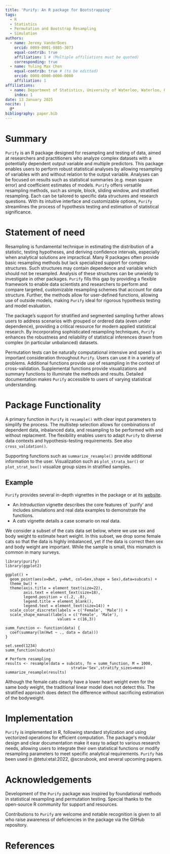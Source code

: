 ```yaml
---
title: 'Purify: An R package for Bootstrapping'
tags:
  - R
  - Statistics
  - Permutation and Bootstrap Resampling
  - Simulation
authors:
  - name: Jeremy VanderDoes
    orcid: 0009-0001-9885-3073
    equal-contrib: true 
    affiliation: 1 # (Multiple affiliations must be quoted)
    corresponding: true
  - name: Yuling Max Chen
    equal-contrib: true # (to be editted)
    orcid: 0000-0000-0000-0000
    affiliation: 1
affiliations:
  - name: Department of Statistics, University of Waterloo, Waterloo, ON, Canada
    index: 1
date: 13 January 2025
nocite: | 
  @*
bibliography: paper.bib
---
```


# Summary

`Purify` is an R package designed for resampling and testing of data, aimed at 
researchers and practitioners who analyze complex datasets with a potentially dependent output 
variable and multiple predictors. This package enables users to perform robust 
statistical analyses by allowing resampling of variables with and without relation
to the output variable. Analyses can be focused on results such as 
statistical summaries (e.g. mean square error) and coefficient estimates of models. 
`Purify` offers versatile resampling methods, such as simple, block, sliding window, 
and stratified resampling. Each can be tailored to specific data structures and 
research questions. With its intuitive interface and customizable options, 
`Purify` streamlines the process of hypothesis testing and estimation of 
statistical significance.

# Statement of need

Resampling is fundamental technique in estimating the distribution of a 
statistic, testing hypotheses, and deriving confidence intervals, especially 
when analytical solutions are impractical. Many R packages often provide 
basic resampling methods but lack specialized support for complex structures.
Such structures may contain dependence and variable which should not be resampled.
Analysis of these structures can be unwieldy to investigate in other packages. 
`Purify` fills this gap by providing a flexible framework to enable data 
scientists and researchers to perform and compare targeted, customizable 
resampling schemes that account for data structure. Further, the methods allow 
for user-defined functions, allowing use of outside models, making `Purify` 
ideal for rigorous hypothesis testing and model evaluation. 

The package’s support for stratified and segmented sampling further allows users 
to address scenarios with grouped or ordered data (even under dependence), 
providing a critical resource for modern applied statistical research. By 
incorporating sophisticated resampling techniques, `Purify` enhances the 
robustness and reliability of statistical inferences drawn from complex 
(in particular unbalanced) datasets.

Permutation tests can be naturally computational intensive and speed is an 
important consideration throughout `Purify`. Users can use it in a variety of 
problems. Additional functions provide use of resampling in the context of
cross-validation. Supplemental functions provide visualizations and summary 
functions to illuminate the methods and results. Detailed documentation makes 
`Purify` accessible to users of varying statistical understanding.


# Package Functionality

A primary function in `Purify` is `resample()` with clear input parameters 
to simplify the process. The multistep selection allows for combinations of 
dependent data, inbalanced data, and resampling to be performed with and without 
replacment. The flexibility enables users to adapt `Purify` to diverse data 
contexts and hypothesis-testing requirements. See also `cross_validation()`.

Supporting functions such as `summarize_resample()` provide additional 
information to the user. Visualization such as `plot_strata_bar()` or 
`plot_strat_box()` visualize group sizes in stratified samples.


## Example

`Purify` provides several in-depth vignettes in the package or at its 
[website](https://jrvanderdoes.github.io/purify/).

- An *Introduction* vignette describes the core features of `purify' 
  and includes simulations and real data examples to demonstrate the functions.
- A *cats* vignette details a case scenario on real data.

We consider a subset of the cats data set below, where we use sex and body 
weight to estimate heart weight. In this subset, we drop some female cats so 
that the data is highly imbalanced, yet if the data is correct then sex and 
body weight are important. While the sample is small, this mismatch is common 
in many surveys.
```{r setup, echo=FALSE}
library(purify)
library(ggplot2)
```

```{r example_plot, echo=FALSE}
ggplot() +
  geom_point(aes(x=Bwt, y=Hwt, col=Sex,shape = Sex),data=subcats) +
  theme_bw() +
  theme(axis.title = element_text(size=22),
        axis.text = element_text(size=18),
        legend.position = c(.2, .8),
        legend.title = element_blank(),
        legend.text = element_text(size=14)) +
  scale_color_discrete(labels = c('Female', 'Male')) +
  scale_shape_manual(labels = c('Female', 'Male'),
                       values = c(16,3))
```

```{r example}  
summ_function <- function(data) {
  coef(summary(lm(Hwt ~ ., data = data)))
}

set.seed(1234)
summ_function(subcats)

# Perform resampling
results <- resample(data = subcats, fn = summ_function, M = 1000,
                             strata='Sex',stratify_sizes=mean)
summarize_resample(results)
```

Although the female cats clearly have a lower heart weight even for the same 
body weight, the traditional linear model does not detect this. The stratified 
approach does detect the difference without sacrificing estimation of the bodyweight.

# Implementation

`Purify` is implemented in R, following standard stylization and using 
vectorized operations for efficient computation. The package's modular design 
and clear documentation make it easy to adapt to various research needs, 
allowing users to integrate their own statistical functions or modify resampling 
parameters to meet specific analytical requirements. `Purify` has been used 
in @tetui:etal:2022, @scsrubook, and several upcoming papers.


# Acknowledgements

Development of the `Purify` package was inspired by foundational methods in 
statistical resampling and permutation testing. Special thanks to the 
open-source R community for support and resources.

Contributions to `Purify` are welcome and notable recognition is given to all 
who raise awareness of deficiencies in the package via the GitHub repository.


# References


<!--The paper should be between 250-1000 words.-->

<!--See an example paper at [website](https://joss.readthedocs.io/en/latest/example_paper.html).-->

<!--Format details at [website](https://joss.readthedocs.io/en/latest/paper.html), perhaps also see [website](https://joss.readthedocs.io/en/latest/submitting.html)-->


